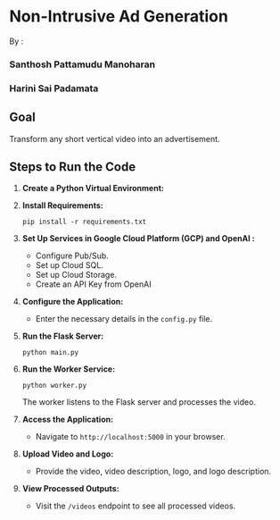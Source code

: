 # Non-Intrusive Ad Generation

By :
   ### Santhosh Pattamudu Manoharan
   ### Harini Sai Padamata

## Goal
Transform any short vertical video into an advertisement.

## Steps to Run the Code

1. **Create a Python Virtual Environment:**

2. **Install Requirements:**
   ```
   pip install -r requirements.txt
   ```

3. **Set Up Services in Google Cloud Platform (GCP) and OpenAI :**
   - Configure Pub/Sub.
   - Set up Cloud SQL.
   - Set up Cloud Storage.
   - Create an API Key from OpenAI

4. **Configure the Application:**
   - Enter the necessary details in the `config.py` file.

5. **Run the Flask Server:**
   ```
   python main.py
   ```

6. **Run the Worker Service:**
   ```
   python worker.py
   ```
   The worker listens to the Flask server and processes the video.

7. **Access the Application:**
   - Navigate to `http://localhost:5000` in your browser.

8. **Upload Video and Logo:**
   - Provide the video, video description, logo, and logo description.

9. **View Processed Outputs:**
   - Visit the `/videos` endpoint to see all processed videos.
  
  
